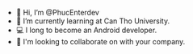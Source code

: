 - 👋 Hi, I’m @PhucEnterdev
- 🌱 I’m currently learning at Can Tho University.
- 💻 I long to become an Android developer.
- 💞️ I'm looking to collaborate on with your company.
